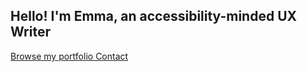 <h2>Hello! I'm Emma, an accessibility-minded UX Writer</h2>

<section class="introduction">
<a href="https://www.figma.com/file/H5N2cbrerDA2i1cw8wFhXw/Portfolio?node-id=301%3A2546/">Browse my portfolio <i class="fas fa-external-link-alt" aria-hidden="true"></i></a>
<a href="/contact">Contact</a>
</section>
